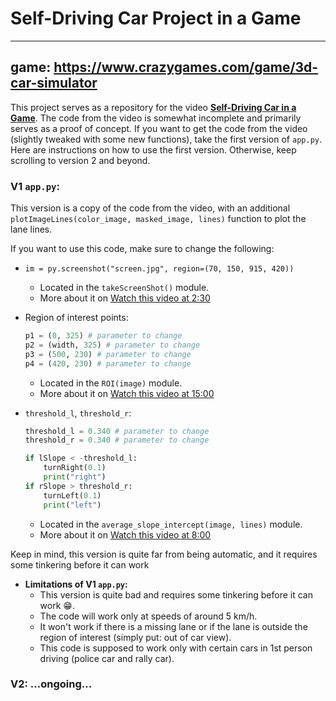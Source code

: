 # Self-Driving Car Project in a Game
---
game: https://www.crazygames.com/game/3d-car-simulator
---

This project serves as a repository for the video __[Self-Driving Car in a Game](https://www.youtube.com/watch?v=OzPakNSU0gU)__. The code from the video is somewhat incomplete and primarily serves as a proof of concept. If you want to get the code from the video (slightly tweaked with some new functions), take the first version of `app.py`. Here are instructions on how to use the first version. Otherwise, keep scrolling to version 2 and beyond.

### V1 `app.py`:

This version is a copy of the code from the video, with an additional `plotImageLines(color_image, masked_image, lines)` function to plot the lane lines.

If you want to use this code, make sure to change the following:

- `im = py.screenshot("screen.jpg", region=(70, 150, 915, 420))`
    - Located in the `takeScreenShot()` module.
    - More about it on [Watch this video at 2:30](https://www.youtube.com/watch?v=OzPakNSU0gU)

- Region of interest points:
    ```python
    p1 = (0, 325) # parameter to change
    p2 = (width, 325) # parameter to change
    p3 = (500, 230) # parameter to change   
    p4 = (420, 230) # parameter to change
    ```
    - Located in the `ROI(image)` module.
    - More about it on [Watch this video at 15:00](https://www.youtube.com/watch?v=OzPakNSU0gU)

- `threshold_l`, `threshold_r`:
    ```python
    threshold_l = 0.340 # parameter to change
    threshold_r = 0.340 # parameter to change

    if lSlope < -threshold_l:
        turnRight(0.1)
        print("right")
    if rSlope > threshold_r:
        turnLeft(0.1)
        print("left")
    ```
    - Located in the `average_slope_intercept(image, lines)` module.
    - More about it on [Watch this video at 8:00](https://www.youtube.com/watch?v=J3SqAEKu-xQ)

Keep in mind, this version is quite far from being automatic, and it requires some tinkering before it can work
- **Limitations of V1 `app.py`:**
    - This version is quite bad and requires some tinkering before it can work 😁.
    - The code will work only at speeds of around 5 km/h.
    - It won't work if there is a missing lane or if the lane is outside the region of interest (simply put: out of car view).
    - This code is supposed to work only with certain cars in 1st person driving (police car and rally car).

### V2: ...ongoing...
